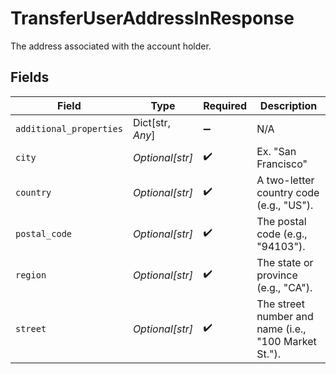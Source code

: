 # TransferUserAddressInResponse

The address associated with the account holder.


## Fields

| Field                                                | Type                                                 | Required                                             | Description                                          |
| ---------------------------------------------------- | ---------------------------------------------------- | ---------------------------------------------------- | ---------------------------------------------------- |
| `additional_properties`                              | Dict[str, *Any*]                                     | :heavy_minus_sign:                                   | N/A                                                  |
| `city`                                               | *Optional[str]*                                      | :heavy_check_mark:                                   | Ex. "San Francisco"                                  |
| `country`                                            | *Optional[str]*                                      | :heavy_check_mark:                                   | A two-letter country code (e.g., "US").              |
| `postal_code`                                        | *Optional[str]*                                      | :heavy_check_mark:                                   | The postal code (e.g., "94103").                     |
| `region`                                             | *Optional[str]*                                      | :heavy_check_mark:                                   | The state or province (e.g., "CA").                  |
| `street`                                             | *Optional[str]*                                      | :heavy_check_mark:                                   | The street number and name (i.e., "100 Market St."). |